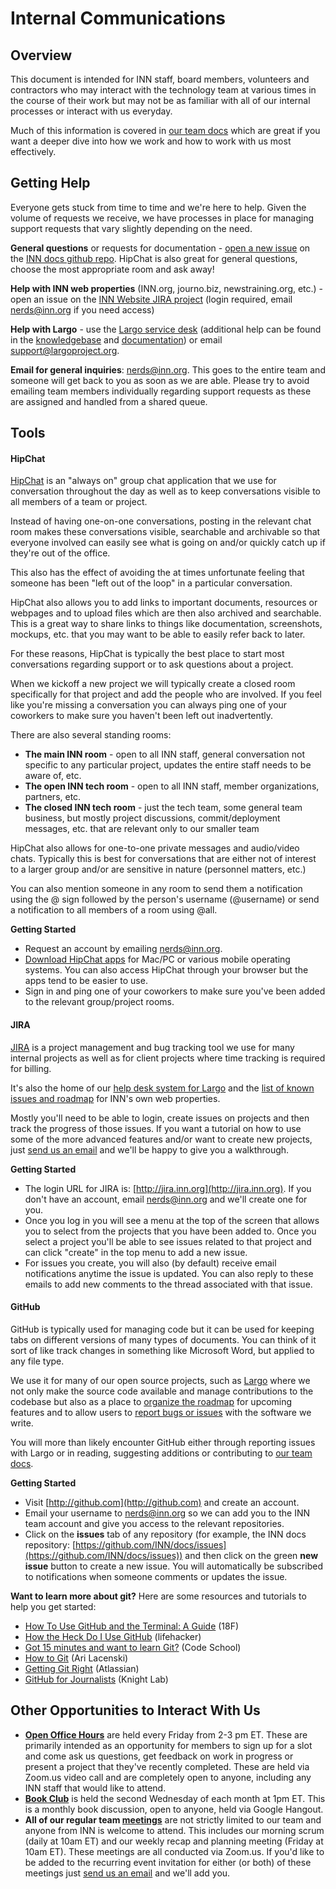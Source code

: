 # Internal Communications

## Overview

This document is intended for INN staff, board members, volunteers and contractors who may interact with the technology team at various times in the course of their work but may not be as familiar with all of our internal processes or interact with us everyday.

Much of this information is covered in [our team docs](http://github.com/inn/docs) which are great if you want a deeper dive into how we work and how to work with us most effectively.

## Getting Help

Everyone gets stuck from time to time and we're here to help. Given the volume of requests we receive, we have processes in place for managing support requests that vary slightly depending on the need.

**General questions** or requests for documentation - [open a new issue](https://github.com/INN/docs/issues) on the [INN docs github repo](https://github.com/INN/docs). HipChat is also great for general questions, choose the most appropriate room and ask away!

**Help with INN web properties** (INN.org, journo.biz, newstraining.org, etc.) - open an issue on the [INN Website JIRA project](http://jira.inn.org/browse/INNDEV/) (login required, email [nerds@inn.org](mailto:nerds@inn.org) if you need access)

**Help with Largo** - use the [Largo service desk](http://jira.inn.org/servicedesk/customer/portal/4) (additional help can be found in the [knowledgebase](http://confluence.inn.org/display/LKB/Largo+Knowledge+Base) and [documentation](http://largo.readthedocs.org/)) or email [support@largoproject.org](mailto:support@largoproject.org).

**Email for general inquiries**: [nerds@inn.org](mailto:nerds@inn.org). This goes to the entire team and someone will get back to you as soon as we are able. Please try to avoid emailing team members individually regarding support requests as these are assigned and handled from a shared queue.

## Tools

#### HipChat

[HipChat](https://www.hipchat.com/) is an "always on" group chat application that we use for conversation throughout the day as well as to keep conversations visible to all members of a team or project. 

Instead of having one-on-one conversations, posting in the relevant chat room makes these conversations visible, searchable and archivable so that everyone involved can easily see what is going on and/or quickly catch up if they're out of the office.

This also has the effect of avoiding the at times unfortunate feeling that someone has been "left out of the loop" in a particular conversation.

HipChat also allows you to add links to important documents, resources or webpages and to upload files which are then also archived and searchable. This is a great way to share links to things like documentation, screenshots, mockups, etc. that you may want to be able to easily refer back to later.

For these reasons, HipChat is typically the best place to start most conversations regarding support or to ask questions about a project.

When we kickoff a new project we will typically create a closed room specifically for that project and add the people who are involved. If you feel like you're missing a conversation you can always ping one of your coworkers to make sure you haven't been left out inadvertently.

There are also several standing rooms:

- **The main INN room** - open to all INN staff, general conversation not specific to any particular project, updates the entire staff needs to be aware of, etc.
- **The open INN tech room** - open to all INN staff, member organizations, partners, etc.
- **The closed INN tech room** - just the tech team, some general team business, but mostly project discussions, commit/deployment messages, etc. that are relevant only to our smaller team

HipChat also allows for one-to-one private messages and audio/video chats. Typically this is best for conversations that are either not of interest to a larger group and/or are sensitive in nature (personnel matters, etc.)

You can also mention someone in any room to send them a notification using the @ sign followed by the person's username (@username) or send a notification to all members of a room using @all.

**Getting Started**

- Request an account by emailing [nerds@inn.org](mailto:nerds@inn.org).
- [Download HipChat apps](https://www.hipchat.com/downloads) for Mac/PC or various mobile operating systems. You can also access HipChat through your browser but the apps tend to be easier to use.
- Sign in and ping one of your coworkers to make sure you've been added to the relevant group/project rooms.

#### JIRA

[JIRA](http://jira.inn.org) is a project management and bug tracking tool we use for many internal projects as well as for client projects where time tracking is required for billing.

It's also the home of our [help desk system for Largo](http://jira.inn.org/servicedesk/customer/portal/4) and the [list of known issues and roadmap](http://jira.inn.org/browse/INNDEV/) for INN's own web properties.

Mostly you'll need to be able to login, create issues on projects and then track the progress of those issues. If you want a tutorial on how to use some of the more advanced features and/or want to create new projects, just [send us an email](mailto:nerds@inn.org) and we'll be happy to give you a walkthrough.

**Getting Started**

- The login URL for JIRA is: [http://jira.inn.org](http://jira.inn.org). If you don't have an account, email [nerds@inn.org](nerds@inn.org) and we'll create one for you.
- Once you log in you will see a menu at the top of the screen that allows you to select from the projects that you have been added to. Once you select a project you'll be able to see issues related to that project and can click "create" in the top menu to add a new issue.
- For issues you create, you will also (by default) receive email notifications anytime the issue is updated. You can also reply to these emails to add new comments to the thread associated with that issue.

#### GitHub

GitHub is typically used for managing code but it can be used for keeping tabs on different versions of many types of documents. You can think of it sort of like track changes in something like Microsoft Word, but applied to any file type.

We use it for many of our open source projects, such as [Largo](http://github.com/inn/largo) where we not only make the source code available and manage contributions to the codebase but also as a place to [organize the roadmap](https://github.com/INN/largo/issues) for upcoming features and to allow users to [report bugs or issues](https://github.com/INN/Largo/issues/new) with the software we write.

You will more than likely encounter GitHub either through reporting issues with Largo or in reading, suggesting additions or contributing to [our team docs](http://github.com/inn/docs).

**Getting Started**

- Visit [http://github.com](http://github.com) and create an account.
- Email your username to [nerds@inn.org](mailto:nerds@inn.org) so we can add you to the INN team account and give you access to the relevant repositories.
- Click on the **issues** tab of any repository (for example, the INN docs repository: [https://github.com/INN/docs/issues](https://github.com/INN/docs/issues)) and then click on the green **new issue** button to create a new issue. You will automatically be subscribed to notifications when someone comments or updates the issue.

**Want to learn more about git?** Here are some resources and tutorials to help you get started:
	
- [How To Use GitHub and the Terminal: A Guide](https://18f.gsa.gov/2015/03/03/how-to-use-github-and-the-terminal-a-guide/) (18F)
- [How the Heck Do I Use GitHub](http://lifehacker.com/5983680/how-the-heck-do-i-use-github) (lifehacker)
- [Got 15 minutes and want to learn Git?](https://try.github.io) (Code School)
- [How to Git](https://github.com/tensory/HowToGit) (Ari Lacenski)
- [Getting Git Right](https://www.atlassian.com/git/) (Atlassian)
- [GitHub for Journalists](http://knightlab.northwestern.edu/2013/06/13/getting-github-why-journalists-should-know-and-use-the-social-coding-site/) (Knight Lab)

## Other Opportunities to Interact With Us

- **[Open Office Hours](/projects/office-hours/)** are held every Friday from 2-3 pm ET. These are primarily intended as an opportunity for members to sign up for a slot and come ask us questions, get feedback on work in progress or present a project that they've recently completed. These are held via Zoom.us video call and are completely open to anyone, including any INN staff that would like to attend.
- **[Book Club](/projects/book-club/)** is held the second Wednesday of each month at 1pm ET. This is a monthly book discussion, open to anyone, held via Google Hangout.
- **All of our regular team [meetings](/how-we-work/meetings.md)** are not strictly limited to our team and anyone from INN is welcome to attend. This includes our morning scrum (daily at 10am ET) and our weekly recap and planning meeting (Friday at 10am ET). These meetings are all conducted via Zoom.us. If you'd like to be added to the recurring event invitation for either (or both) of these meetings just [send us an email](mailto:nerds@inn.org) and we'll add you.
